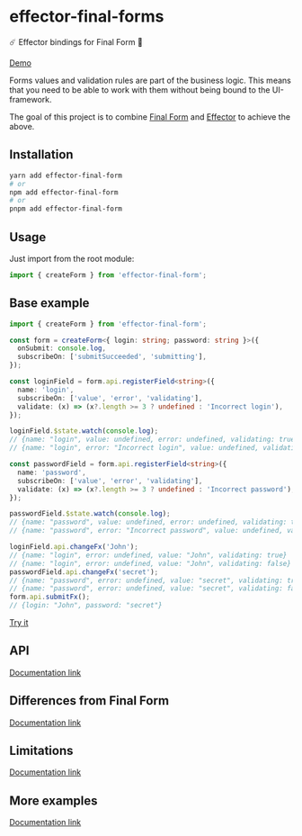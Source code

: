 # effector-final-forms

☄️ Effector bindings for Final Form 🏁 

[Demo](https://stackblitz.com/edit/react-ts-xjh6yd?file=index.tsx)

Forms values and validation rules are part of the business logic. This means that you need to be able to work with them without being bound to the UI-framework.

The goal of this project is to combine [Final Form](https://final-form.org/) and [Effector](https://effector.dev/) to achieve the above.

## Installation

```bash
yarn add effector-final-form
# or
npm add effector-final-form
# or
pnpm add effector-final-form
```

## Usage

Just import from the root module:

```ts
import { createForm } from 'effector-final-form';
```

## Base example

```ts
import { createForm } from 'effector-final-form';

const form = createForm<{ login: string; password: string }>({
  onSubmit: console.log,
  subscribeOn: ['submitSucceeded', 'submitting'],
});

const loginField = form.api.registerField<string>({
  name: 'login',
  subscribeOn: ['value', 'error', 'validating'],
  validate: (x) => (x?.length >= 3 ? undefined : 'Incorrect login'),
});

loginField.$state.watch(console.log);
// {name: "login", value: undefined, error: undefined, validating: true}
// {name: "login", error: "Incorrect login", value: undefined, validating: false}

const passwordField = form.api.registerField<string>({
  name: 'password',
  subscribeOn: ['value', 'error', 'validating'],
  validate: (x) => (x?.length >= 3 ? undefined : 'Incorrect password'),
});

passwordField.$state.watch(console.log);
// {name: "password", value: undefined, error: undefined, validating: true}
// {name: "password", error: "Incorrect password", value: undefined, validating: false}

loginField.api.changeFx('John');
// {name: "login", error: undefined, value: "John", validating: true}
// {name: "login", error: undefined, value: "John", validating: false}
passwordField.api.changeFx('secret');
// {name: "password", error: undefined, value: "secret", validating: true}
// {name: "password", error: undefined, value: "secret", validating: false}
form.api.submitFx();
// {login: "John", password: "secret"}
```

[Try it](https://stackblitz.com/edit/typescript-5fydjc?file=index.ts)

## API

[Documentation link](https://binjospookie.github.io/effector-final-form/docs/api)

## Differences from Final Form

[Documentation link](https://binjospookie.github.io/effector-final-form/docs/differences)

## Limitations

[Documentation link](https://binjospookie.github.io/effector-final-form/docs/limitations)

## More examples

[Documentation link](https://binjospookie.github.io/effector-final-form/docs/examples)
